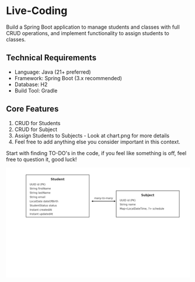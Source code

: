 # Live-Coding

Build a Spring Boot application to manage students and classes with full CRUD operations, and implement functionality to assign students to classes.

## Technical Requirements
* Language: Java (21+ preferred)
* Framework: Spring Boot (3.x recommended)
* Database: H2
* Build Tool: Gradle

## Core Features
1. CRUD for Students
2. CRUD for Subject
3. Assign Students to Subjects - Look at chart.png for more details
4. Feel free to add anything else you consider important in this context.

Start with finding TO-DO's in the code, if you feel like something is off, feel free to question it, good luck!

![chart.png](chart.png)